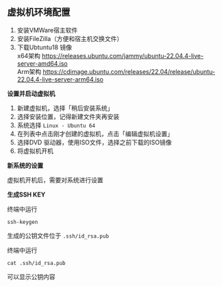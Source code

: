 
## 虚拟机环境配置

1. 安装VMWare宿主软件
2. 安装FileZilla（方便和宿主机交换文件）
3. 下载Ubtuntu18 镜像    
   x64架构  https://releases.ubuntu.com/jammy/ubuntu-22.04.4-live-server-amd64.iso  
   Arm架构 https://cdimage.ubuntu.com/releases/22.04/release/ubuntu-22.04.4-live-server-arm64.iso


**设置并启动虚拟机**

1. 新建虚拟机，选择「稍后安装系统」
2. 选择安装位置，记得新建文件夹再安装
3. 系统选择 `Linux - Ubuntu 64`
4. 在列表中点击刚才创建的虚拟机，点击「编辑虚拟机设置」
5. 选择DVD 驱动器，使用ISO文件，选择之前下载的ISO镜像
6. 将虚拟机开机
   
**新系统的设置**

虚拟机开机后，需要对系统进行设置

**生成SSH KEY**

终端中运行

```
ssh-keygen
```

生成的公钥文件位于 `.ssh/id_rsa.pub`

终端中运行

```
cat .ssh/id_rsa.pub
```

可以显示公钥内容